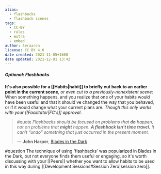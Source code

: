 ```yaml
---
alias:
  - flashbacks
  - flashback scenes
tags:
  - CC-BY
  - rules
  - extra
  - embed
author: Seraaron
license: CC BY 4.0
date created: 2021-11-05+1600
date updated: 2021-12-01 13:42
---
```


##### _Optional:_ Flashbacks

**It's also possible for a [[Habits|habit]] to briefly cut back to an earlier point in the current scene**, _or even cut to a previously-nonexistent scene:_ When something happens, and you realize that one of your habits would have been useful and that it should've changed the way that you behaved, or if it would change what your current plans are. _Though this only works with your [[Facilitator|FC's]] approval_.

> #quote
> _Flashbacks should be focused on problems that **do** happen, not on problems that **might** happen. **A flashback isn't time travel.** It can't “undo” something that just occurred in the present moment._
>
> — **John Harper**, [Blades in the Dark](https://bladesinthedark.com/planning-engagement)

#question The technique of using 'flashbacks' was popularized in Blades in the Dark, but not everyone finds them useful or engaging, so it's worth discussing with your [[Peers]] whether you want to allow habits to be used in this way during [[Development Sessions#Session Zero|session zero]].
